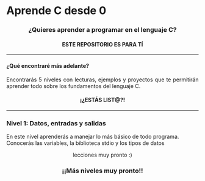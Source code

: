 <h1> Aprende C desde 0</h1>

<h3 align="center"> ¿Quieres aprender a programar en el lenguaje C?</h3>
<h4 align="center"> ESTE REPOSITORIO ES PARA TÍ</h4>

<hr>

<h4> ¿Qué encontraré más adelante? </h4>
<p align="justify">
    Encontrarás 5 niveles con lecturas, ejemplos y proyectos que te permitirán aprender todo sobre los fundamentos del lenguaje C.
</p>

<h4 align="center"> ¡¿ESTÁS LIST@?! </h4>

<hr>

<h3> Nivel 1: Datos, entradas y salidas</h3>
<p>
En este nivel aprenderás a manejar lo más básico de todo programa. Conocerás las variables, la biblioteca stdio y los tipos de datos 
</p>

<p align="center"> lecciones muy pronto :) </p>

<h3 align="center"> ¡¡Más niveles muy pronto!!</h3>
